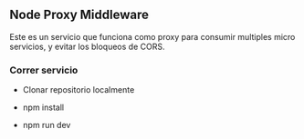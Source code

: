 ## Node Proxy Middleware

Este es un servicio que funciona como proxy para consumir multiples micro  
servicios, y evitar los bloqueos de CORS.

### Correr servicio

- Clonar repositorio localmente

- npm install

- npm run dev
